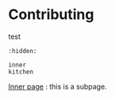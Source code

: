# Contributing

test

```{toctree}
:hidden:

inner
kitchen
```

[Inner page](./inner)
: this is a subpage.
